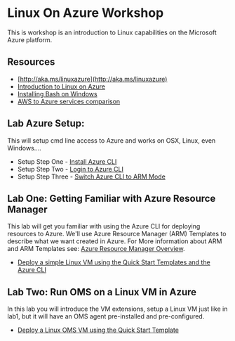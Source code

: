 # Linux On Azure Workshop
This is workshop is an introduction to Linux capabilities on the Microsoft Azure platform. 

## Resources ##
* [http://aka.ms/linuxazure](http://aka.ms/linuxazure)
* [Introduction to Linux on Azure](https://docs.microsoft.com/en-us/azure/virtual-machines/virtual-machines-linux-intro-on-azure)
* [Installing Bash on Windows](https://msdn.microsoft.com/en-us/commandline/wsl/install_guide)
* [AWS to Azure services comparison](https://docs.microsoft.com/en-us/azure/architecture/aws-professional/services)

## Lab Azure Setup:  ##
This will setup cmd line access to Azure and works on OSX, Linux, even Windows....

* Setup Step One 	- [Install Azure CLI](Setup/xplat-cli-install.md)
* Setup Step Two 	- [Login to Azure CLI](Setup/xplat-cli-login.md)
* Setup Step Three 	- [Switch Azure CLI to ARM Mode](Setup/xplat-cli-arm.md)

## Lab One: Getting Familiar with Azure Resource Manager ##
This lab will get you familiar with using the Azure CLI for deploying resources to Azure. We'll use Azure Resource Manager (ARM) Templates to describe what we want created in Azure. For More information about ARM and ARM Templates see: [Azure Resource Manager Overview](Labs/labone/arm-overview.md).

* [Deploy a simple Linux VM using the Quick Start Templates and the Azure CLI](Labs/lab1/README.md)
 
## Lab Two: Run OMS on a Linux VM in Azure ##
In this lab you will introduce the VM extensions, setup a Linux VM just like in lab1, but it will have an OMS agent pre-installed and pre-configured.

* [Deploy a Linux OMS VM using the Quick Start Template](Labs/lab2/README.md)


